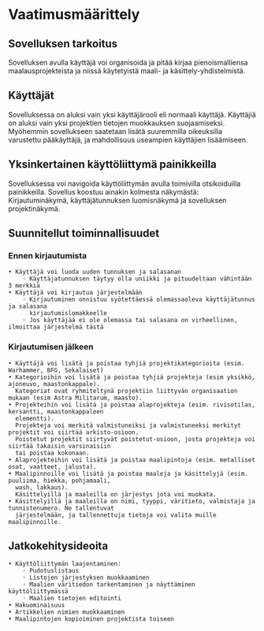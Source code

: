 # Vaatimusmäärittely

## Sovelluksen tarkoitus
Sovelluksen avulla käyttäjä voi organisoida ja pitää kirjaa pienoismalliensa maalausprojekteista ja niissä käytetyistä maali- ja käsittely-yhdistelmistä. 

## Käyttäjät
Sovelluksessa on aluksi vain yksi käyttäjärooli eli normaali käyttäjä. Käyttäjiä on aluksi vain yksi projektien tietojen muokkauksen suojaamiseksi. Myöhemmin sovellukseen saatetaan lisätä suuremmilla oikeuksilla varustettu pääkäyttäjä, ja mahdollisuus useampien käyttäjien lisäämiseen.

## Yksinkertainen käyttöliittymä painikkeilla
Sovelluksessa voi navigoida käyttöliittymän avulla toimivilla otsikoiduilla painikkeilla. 
Sovellus koostuu ainakin kolmesta näkymästä: Kirjautuminäkymä, käyttäjätunnuksen luomisnäkymä ja sovelluksen projektinäkymä.

## Suunnitellut toiminnallisuudet

### Ennen kirjautumista
    • Käyttäjä voi luoda uuden tunnuksen ja salasanan
        ◦ Käyttäjatunnuksen täytyy olla uniikki ja pituudeltaan vähintään 3 merkkiä
    • Käyttäjä voi kirjautua järjestelmään
        ◦ Kirjautuminen onnistuu syötettäessä olemassaoleva käyttäjätunnus ja salasana 
          kirjautumislomakkeelle
        ◦ Jos käyttäjää ei ole olemassa tai salasana on virheellinen, ilmoittaa järjestelmä tästä
### Kirjautumisen jälkeen
    • Käyttäjä voi lisätä ja poistaa tyhjiä projektikategorioita (esim. Warhammer, BFG, Sekalaiset)
    • Kategorioihin voi lisätä ja poistaa tyhjiä projekteja (esim yksikkö, ajoneuvo, maastonkappale). 
      Kategoriat ovat ryhmiteltynä projektiin liittyvän organisaation mukaan (esim Astra Militarum, maasto).
    • Projekteihin voi lisätä ja poistaa alaprojekteja (esim. rivisotilas, kersantti, maastonkappaleen 
      elementti). 
      Projekteja voi merkitä valmistuneiksi ja valmistuneeksi merkityt projektit voi siirtää arkisto-osioon. 
      Poistetut projektit siirtyvät poistetut-osioon, josta projekteja voi siirtää takaisin varsinaisiin 
      tai poistaa kokonaan.
    • Alaprojekteihin voi lisätä ja poistaa maalipintoja (esim. metalliset osat, vaatteet, jalusta).
    • Maalipinnoille voi lisätä ja poistaa maaleja ja käsittelyjä (esim. puuliima, hiekka, pohjamaali, 
      wash, lakkaus). 
      Käsittelyillä ja maaleilla on järjestys jota voi muokata. 
    • Käsittelyillä ja maaleilla on nimi, tyyppi, väritieto, valmistaja ja tunnistenumero. Ne tallentuvat 
      järjestelmään, ja tallennettuja tietoja voi valita muille maalipinnoille.

## Jatkokehitysideoita
    • Käyttöliittymän laajentaminen:
        ◦ Pudotuslistaus
        ◦ Listojen järjestyksen muokkaaminen
        ◦ Maalien väritiedon tarkentaminen ja näyttäminen käyttöliittymässä
        ◦ Maalien tietojen editointi
    • Hakuominaisuus
    • Artikkelien nimien muokkaaminen
    • Maalipintojen kopioiminen projektista toiseen
